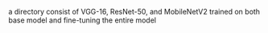 a directory consist of VGG-16, ResNet-50, and MobileNetV2 trained on both base model and fine-tuning the entire model
